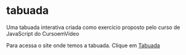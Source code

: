 # tabuada
Uma tabuada interativa criada como exercício proposto pelo curso de JavaScript do CursoemVídeo

Para acessa o site onde temos a tabuada. Clique em <a href="https://paulapascoal.github.io/tabuada/" target="_blank" > Tabuada </a>

